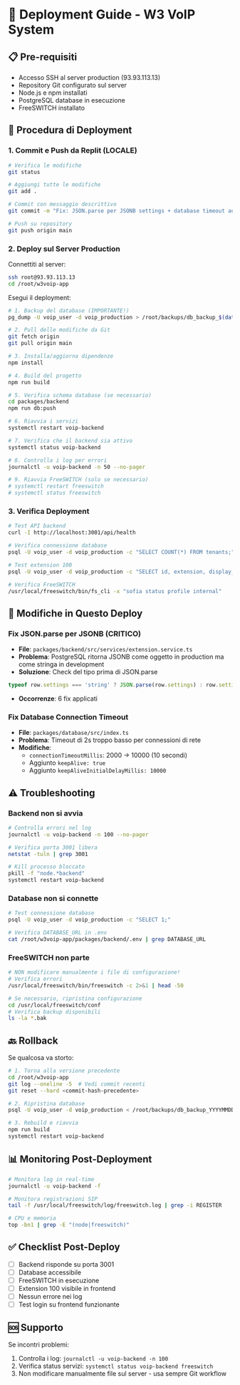 # 🚀 Deployment Guide - W3 VoIP System

## 📋 Pre-requisiti

- Accesso SSH al server production (93.93.113.13)
- Repository Git configurato sul server
- Node.js e npm installati
- PostgreSQL database in esecuzione
- FreeSWITCH installato

## 🔄 Procedura di Deployment

### 1. Commit e Push da Replit (LOCALE)

```bash
# Verifica le modifiche
git status

# Aggiungi tutte le modifiche
git add .

# Commit con messaggio descrittivo
git commit -m "Fix: JSON.parse per JSONB settings + database timeout aumentato"

# Push su repository
git push origin main
```

### 2. Deploy sul Server Production

Connettiti al server:

```bash
ssh root@93.93.113.13
cd /root/w3voip-app
```

Esegui il deployment:

```bash
# 1. Backup del database (IMPORTANTE!)
pg_dump -U voip_user -d voip_production > /root/backups/db_backup_$(date +%Y%m%d_%H%M%S).sql

# 2. Pull delle modifiche da Git
git fetch origin
git pull origin main

# 3. Installa/aggiorna dipendenze
npm install

# 4. Build del progetto
npm run build

# 5. Verifica schema database (se necessario)
cd packages/backend
npm run db:push

# 6. Riavvia i servizi
systemctl restart voip-backend

# 7. Verifica che il backend sia attivo
systemctl status voip-backend

# 8. Controlla i log per errori
journalctl -u voip-backend -n 50 --no-pager

# 9. Riavvia FreeSWITCH (solo se necessario)
# systemctl restart freeswitch
# systemctl status freeswitch
```

### 3. Verifica Deployment

```bash
# Test API backend
curl -I http://localhost:3001/api/health

# Verifica connessione database
psql -U voip_user -d voip_production -c "SELECT COUNT(*) FROM tenants;"

# Test extension 100
psql -U voip_user -d voip_production -c "SELECT id, extension, display_name FROM extensions WHERE extension = '100';"

# Verifica FreeSWITCH
/usr/local/freeswitch/bin/fs_cli -x "sofia status profile internal"
```

## 📝 Modifiche in Questo Deploy

### Fix JSON.parse per JSONB (CRITICO)
- **File**: `packages/backend/src/services/extension.service.ts`
- **Problema**: PostgreSQL ritorna JSONB come oggetto in production ma come stringa in development
- **Soluzione**: Check del tipo prima di JSON.parse
```typescript
typeof row.settings === 'string' ? JSON.parse(row.settings) : row.settings
```
- **Occorrenze**: 6 fix applicati

### Fix Database Connection Timeout
- **File**: `packages/database/src/index.ts`
- **Problema**: Timeout di 2s troppo basso per connessioni di rete
- **Modifiche**:
  - `connectionTimeoutMillis`: 2000 → 10000 (10 secondi)
  - Aggiunto `keepAlive: true`
  - Aggiunto `keepAliveInitialDelayMillis: 10000`

## ⚠️ Troubleshooting

### Backend non si avvia

```bash
# Controlla errori nel log
journalctl -u voip-backend -n 100 --no-pager

# Verifica porta 3001 libera
netstat -tuln | grep 3001

# Kill processo bloccato
pkill -f "node.*backend"
systemctl restart voip-backend
```

### Database non si connette

```bash
# Test connessione database
psql -U voip_user -d voip_production -c "SELECT 1;"

# Verifica DATABASE_URL in .env
cat /root/w3voip-app/packages/backend/.env | grep DATABASE_URL
```

### FreeSWITCH non parte

```bash
# NON modificare manualmente i file di configurazione!
# Verifica errori
/usr/local/freeswitch/bin/freeswitch -c 2>&1 | head -50

# Se necessario, ripristina configurazione
cd /usr/local/freeswitch/conf
# Verifica backup disponibili
ls -la *.bak
```

## 🔙 Rollback

Se qualcosa va storto:

```bash
# 1. Torna alla versione precedente
cd /root/w3voip-app
git log --oneline -5  # Vedi commit recenti
git reset --hard <commit-hash-precedente>

# 2. Ripristina database
psql -U voip_user -d voip_production < /root/backups/db_backup_YYYYMMDD_HHMMSS.sql

# 3. Rebuild e riavvia
npm run build
systemctl restart voip-backend
```

## 📊 Monitoring Post-Deployment

```bash
# Monitora log in real-time
journalctl -u voip-backend -f

# Monitora registrazioni SIP
tail -f /usr/local/freeswitch/log/freeswitch.log | grep -i REGISTER

# CPU e memoria
top -bn1 | grep -E "(node|freeswitch)"
```

## ✅ Checklist Post-Deploy

- [ ] Backend risponde su porta 3001
- [ ] Database accessibile
- [ ] FreeSWITCH in esecuzione
- [ ] Extension 100 visibile in frontend
- [ ] Nessun errore nei log
- [ ] Test login su frontend funzionante

## 🆘 Supporto

Se incontri problemi:
1. Controlla i log: `journalctl -u voip-backend -n 100`
2. Verifica status servizi: `systemctl status voip-backend freeswitch`
3. Non modificare manualmente file sul server - usa sempre Git workflow
